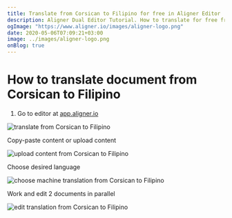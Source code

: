 ```yaml
---
title: Translate from Corsican to Filipino for free in Aligner Editor
description: Aligner Dual Editor Tutorial. How to translate for free from Corsican to Filipino. Aligner is multilingual document management platform. 
ogImage: "https://www.aligner.io/images/aligner-logo.png"
date: 2020-05-06T07:09:21+03:00
image: ../images/aligner-logo.png
onBlog: true
---
```


# How to translate document from Corsican to Filipino

1. Go to editor at [app.aligner.io](https://app.aligner.io "Aligner App web page")

![translate from Corsican to Filipino](../aligner-blank-editor.png "translate from Corsican to Filipino")

Copy-paste content or upload content

![upload content from Corsican to Filipino](../aligner-uploaded-document.png "upload content from Corsican to Filipino")

Choose desired language

![choose machine translation from Corsican to Filipino](../aligner-language-dropdown.png "choose machine translation from Corsican to Filipino")

Work and edit 2 documents in parallel

![edit translation from Corsican to Filipino](../aligner-double-sitded-editor.png "edit translation from Corsican to Filipino")

